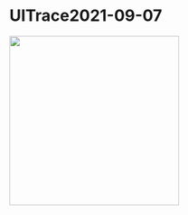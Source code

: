# UITrace2021-09-07
<img src="https://user-images.githubusercontent.com/62702170/132293766-6871d261-88f4-452a-89ce-0b8c94ebd71c.png" width="300">
